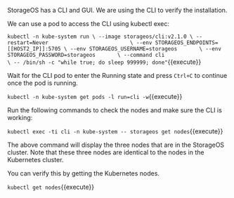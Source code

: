 StorageOS has a CLI and GUI. We are using the CLI to verify the installation.


We can use a pod to access the CLI using kubectl exec:

`kubectl -n kube-system run \
--image storageos/cli:v2.1.0 \
--restart=Never                          \
--env STORAGEOS_ENDPOINTS=[[HOST2_IP]]:5705 \
--env STORAGEOS_USERNAME=storageos       \
--env STORAGEOS_PASSWORD=storageos       \
--command cli                            \
-- /bin/sh -c "while true; do sleep 999999; done"`{{execute}}

Wait for the CLI pod to enter the Running state and press `Ctrl+C` to continue once the pod is running.

`kubectl -n kube-system get pods -l run=cli -w`{{execute}}

Run the following commands to check the nodes and make sure the CLI is working:

`kubectl exec -ti cli -n kube-system -- storageos get nodes`{{execute}}

The above command will display the three nodes that are in the StorageOS
cluster. Note that these three nodes are identical to the nodes in the
Kubernetes cluster.

You can verify this by getting the Kubernetes nodes.

`kubectl get nodes`{{execute}}
